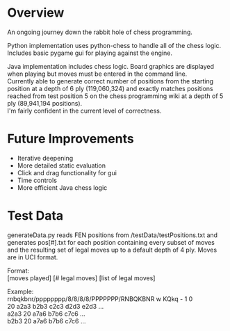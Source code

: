 # Overview  
An ongoing journey down the rabbit hole of chess programming.  
  
Python implementation uses python-chess to handle all of the chess logic.  
Includes basic pygame gui for playing against the engine.  
  
Java implementation includes chess logic.
Board graphics are displayed when playing but moves must be entered in the command line.   
Currently able to generate correct number of positions from the starting position at a depth of 6 ply (119,060,324)
and exactly matches positions reached from test position 5 on the chess programming wiki at a depth of 5 ply (89,941,194 positions).  
I'm fairly confident in the current level of correctness.  

# Future Improvements
- Iterative deepening  
- More detailed static evaluation  
- Click and drag functionality for gui  
- Time controls  
- More efficient Java chess logic


# Test Data
generateData.py reads FEN positions from /testData/testPositions.txt and generates pos[#].txt for each position containing every subset of moves and the resulting
set of legal moves up to a default depth of 4 ply. Moves are in UCI format.  

Format:  
[moves played] [# legal moves] [list of legal moves]  

Example:  
rnbqkbnr/pppppppp/8/8/8/8/PPPPPPP/RNBQKBNR w KQkq - 1 0  
20 a2a3 b2b3 c2c3 d2d3 e2d3 ...  
a2a3 20 a7a6 b7b6 c7c6 ...  
b2b3 20 a7a6 b7b6 c7c6 ...  
